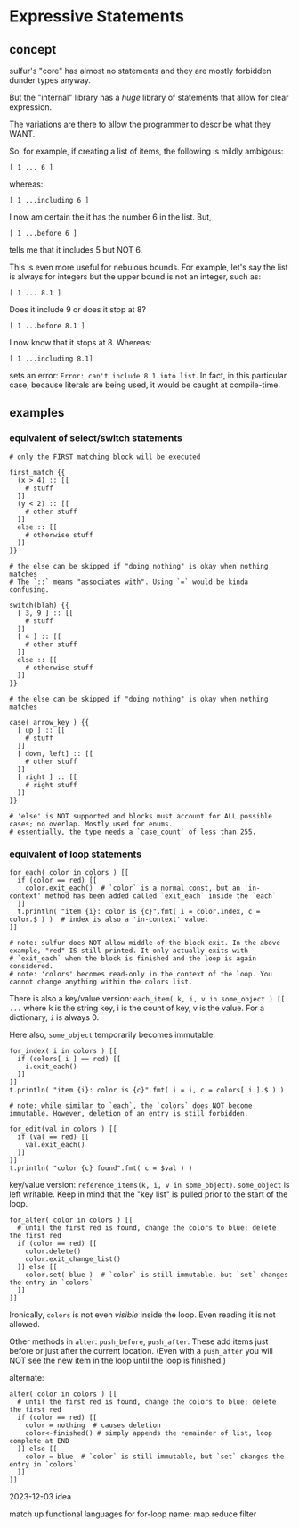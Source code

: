 # Expressive Statements

## concept

sulfur's "core" has almost no statements and they are mostly forbidden dunder types anyway.

But the "internal" library has a *huge* library of statements that allow for clear expression.

The variations are there to allow the programmer to describe what they WANT.

So, for example, if creating a list of items, the following is mildly ambigous:

  `[ 1 ... 6 ]`

whereas:

  `[ 1 ...including 6 ]`

I now am certain the it has the number 6 in the list. But,

  `[ 1 ...before 6 ]`

tells me that it includes 5 but NOT 6.

This is even more useful for nebulous bounds. For example, let's say
the list is always for integers but the upper bound is not an integer, such as:

  `[ 1 ... 8.1 ]`

Does it include 9 or does it stop at 8?

  `[ 1 ...before 8.1 ]`

I now know that it stops at 8. Whereas:

  `[ 1 ...including 8.1]`

sets an error: `Error: can't include 8.1 into list`. In fact, in this particular case, because
literals are being used, it would be caught at compile-time.

## examples

### equivalent of select/switch statements

```sulfur
# only the FIRST matching block will be executed

first_match {{
  (x > 4) :: [[
    # stuff
  ]]
  (y < 2) :: [[
    # other stuff
  ]]
  else :: [[
    # otherwise stuff
  ]]
}}

# the else can be skipped if "doing nothing" is okay when nothing matches
# The `::` means "associates with". Using `=` would be kinda confusing.
```

```sulfur
switch(blah) {{
  [ 3, 9 ] :: [[
    # stuff
  ]]
  [ 4 ] :: [[
    # other stuff
  ]]
  else :: [[
    # otherwise stuff
  ]]
}}

# the else can be skipped if "doing nothing" is okay when nothing matches
```

```sulfur
case( arrow_key ) {{
  [ up ] :: [[
    # stuff
  ]]
  [ down, left] :: [[
    # other stuff
  ]]
  [ right ] :: [[
    # right stuff
  ]]
}}

# 'else' is NOT supported and blocks must account for ALL possible cases; no overlap. Mostly used for enums.
# essentially, the type needs a `case_count` of less than 255.
```

### equivalent of loop statements


```sulfur
for_each( color in colors ) [[
  if (color == red) [[
    color.exit_each()  # `color` is a normal const, but an 'in-context' method has been added called `exit_each` inside the `each`
  ]]
  t.println( "item {i}: color is {c}".fmt( i = color.index, c = color.$ ) )  # index is also a 'in-context' value.
]]

# note: sulfur does NOT allow middle-of-the-block exit. In the above example, "red" IS still printed. It only actually exits with
# `exit_each` when the block is finished and the loop is again considered.
# note: 'colors' becomes read-only in the context of the loop. You cannot change anything within the colors list.
```

There is also a key/value version: `each_item( k, i, v in some_object ) [[ ...` where k is the string key, 
i is the count of key, v is the value. For a dictionary, `i` is always 0. 

Here also, `some_object` temporarily becomes immutable.

```sulfur
for_index( i in colors ) [[
  if (colors[ i ] == red) [[
    i.exit_each()
  ]]
]]
t.println( "item {i}: color is {c}".fmt( i = i, c = colors[ i ].$ ) )

# note: while similar to `each`, the `colors` does NOT become immutable. However, deletion of an entry is still forbidden.

for_edit(val in colors ) [[
  if (val == red) [[
    val.exit_each()
  ]]
]]
t.println( "color {c} found".fmt( c = $val ) )
```

key/value version: `reference_items(k, i, v in some_object)`. `some_object` is left writable. Keep in mind that the "key list"
is pulled prior to the start of the loop.

```sulfur
for_alter( color in colors ) [[
  # until the first red is found, change the colors to blue; delete the first red
  if (color == red) [[
    color.delete()
    color.exit_change_list()
  ]] else [[
    color.set( blue )  # `color` is still immutable, but `set` changes the entry in `colors`
  ]]
]]
```
Ironically, `colors` is not even _visible_ inside the loop. Even reading it is not allowed.

Other methods in `alter`: `push_before`, `push_after`. These add items just before
or just after the current location. (Even with a `push_after` you will NOT see
the new item in the loop until the loop is finished.)

alternate:

```sulfur
alter( color in colors ) [[
  # until the first red is found, change the colors to blue; delete the first red
  if (color == red) [[
    color = nothing  # causes deletion
    color<-finished() # simply appends the remainder of list, loop complete at END
  ]] else [[
    color = blue  # `color` is still immutable, but `set` changes the entry in `colors`
  ]]
]]
```


2023-12-03 idea

match up functional languages for for-loop name:
  map
  reduce
  filter

